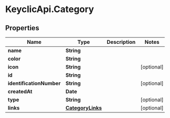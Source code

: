 # KeyclicApi.Category

## Properties
Name | Type | Description | Notes
------------ | ------------- | ------------- | -------------
**name** | **String** |  | 
**color** | **String** |  | 
**icon** | **String** |  | [optional] 
**id** | **String** |  | 
**identificationNumber** | **String** |  | [optional] 
**createdAt** | **Date** |  | 
**type** | **String** |  | [optional] 
**links** | [**CategoryLinks**](CategoryLinks.md) |  | [optional] 


